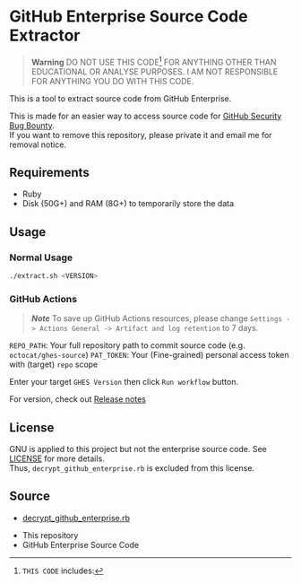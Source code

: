 # GitHub Enterprise Source Code Extractor

> **Warning**
> DO NOT USE THIS CODE[^1] FOR ANYTHING OTHER THAN EDUCATIONAL OR ANALYSE PURPOSES.
> I AM NOT RESPONSIBLE FOR ANYTHING YOU DO WITH THIS CODE.

This is a tool to extract source code from GitHub Enterprise.

This is made for an easier way to access source code for [GitHub Security Bug Bounty](https://bounty.github.com).
\
If you want to remove this repository, please private it and email me for removal notice.

## Requirements

- Ruby
- Disk (50G+) and RAM (8G+) to temporarily store the data

## Usage

### Normal Usage

```bash
./extract.sh <VERSION>
```

### GitHub Actions

> ***Note***
> To save up GitHub Actions resources, please change `Settings -> Actions General -> Artifact and log retention`
> to 7 days.

`REPO_PATH`: Your full repository path to commit source code (e.g. `octocat/ghes-source`)
`PAT_TOKEN`: Your (Fine-grained) personal access token with (target) `repo` scope

Enter your target `GHES Version` then click `Run workflow` button.

For version, check out [Release notes](https://docs.github.com/en/enterprise-server@3.3/admin/release-notes)

## License

GNU is applied to this project but not the enterprise source code. See [LICENSE](LICENSE) for more details.
\
Thus, `decrypt_github_enterprise.rb` is excluded from this license.

## Source

- [decrypt_github_enterprise.rb](https://gist.github.com/wchen-r7/003bef511074b8bc8432e82bfbe0dd42)

[^1]: `THIS CODE` includes:

- This repository
- GitHub Enterprise Source Code